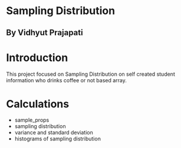 # Sampling Distribution

## By Vidhyut Prajapati

# Introduction

This project focused on Sampling Distribution on self created student information who drinks coffee or not based array.

# Calculations

- sample_props
- sampling distribution
- variance and standard deviation
- histograms of sampling distribution
